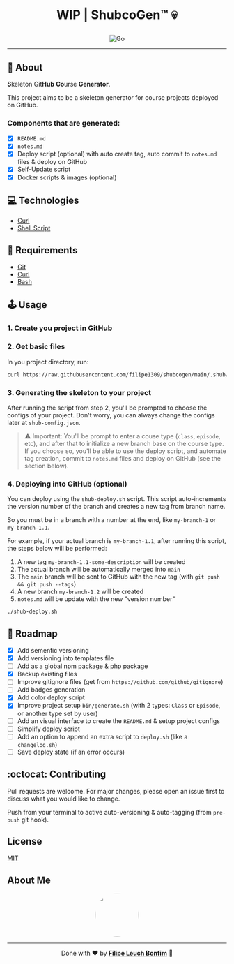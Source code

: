 # <p align="center">WIP | ShubcoGen™ 💀</p>

<p align="center">
    <img src="https://img.shields.io/badge/Code-ShellScript-informational?style=flat-square&logo=gnubash&color=4EAA25" alt="Go" />
</p>

<hr>

## 💬 About

**S**keleton Git**Hub** **Co**urse **Generator**.

This project aims to be a skeleton generator for course projects deployed on GitHub.

### Components that are generated:

- [x] `README.md`
- [x] `notes.md`
- [x] Deploy script (optional) with auto create tag, auto commit to `notes.md` files & deploy on GitHub
- [x] Self-Update script
- [x] Docker scripts & images (optional)

## :computer: Technologies

- [Curl](https://curl.se/)
- [Shell Script](https://www.shellscript.sh/)

## :scroll: Requirements

- [Git](https://git-scm.com/)
- [Curl](https://curl.se/)
- [Bash](https://www.gnu.org/software/bash/)

## 🕹 Usage

### 1. Create you project in GitHub

### 2. Get basic files

In you project directory, run:

```sh
curl https://raw.githubusercontent.com/filipe1309/shubcogen/main/.shub/bin/get.sh | sh
```

### 3. Generating the skeleton to your project

After running the script from step 2, you'll be prompted to choose the configs of your project. Don't worry, you can always change the configs later at `shub-config.json`.

> ⚠ Important: You'll be prompt to enter a couse type (`class`, `episode`, etc), and after that to initialize a new branch base on the course type. If you choose so, you'll be able to use the deploy script, and automate tag creation, commit to `notes.md` files and deploy on GitHub (see the section below).

### 4. Deploying into GitHub (optional)

You can deploy using the `shub-deploy.sh` script. This script auto-increments the version number of the branch and creates a new tag from branch name.

So you must be in a branch with a number at the end, like `my-branch-1` or `my-branch-1.1`.

For example, if your actual branch is `my-branch-1.1`, after running this script, the steps below will be performed:

1. A new tag `my-branch-1.1-some-description` will be created
2. The actual branch will be automatically merged into `main`
3. The `main` branch will be sent to GitHub with the new tag (with `git push && git push --tags`)
4. A new branch `my-branch-1.2` will be created
5. `notes.md` will be update with the new "version number"

```sh
./shub-deploy.sh
```

## :pushpin: Roadmap

- [x] Add sementic versioning
- [x] Add versioning into templates file
- [ ] Add as a global npm package & php package
- [x] Backup existing files
- [ ] Improve gitignore files (get from `https://github.com/github/gitignore`)
- [ ] Add badges generation
- [x] Add color deploy script
- [x] Improve project setup `bin/generate.sh` (with 2 types: `Class` or `Episode`, or another type set by user)
- [ ] Add an visual interface to create the `README.md` & setup project configs
- [ ] Simplify deploy script
- [ ] Add an option to append an extra script to `deploy.sh` (like a `changelog.sh`)
- [ ] Save deploy state (if an error occurs)

## :octocat: Contributing

Pull requests are welcome. For major changes, please open an issue first to discuss what you would like to change.

Push from your terminal to active auto-versioning & auto-tagging (from `pre-push` git hook).

## License

[MIT](https://choosealicense.com/licenses/mit/)

## About Me

<p align="center">
    <a style="font-weight: bold" href="https://www.linkedin.com/in/filipe1309/">
    <img style="border-radius:50%" width="100px; "src="https://github.com/filipe1309.png"/>
    </a>
</p>

---

<p align="center">
    Done with ♥ by <a style="font-weight: bold" href="https://www.linkedin.com/in/filipe1309/">Filipe Leuch Bonfim</a> 🖖
</p>
